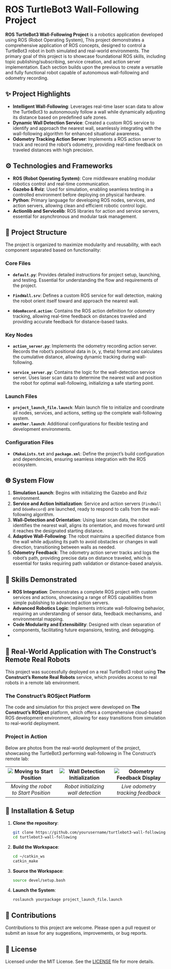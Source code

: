 # ROS TurtleBot3 Wall-Following Project

**ROS TurtleBot3 Wall-Following Project** is a robotics application developed using ROS (Robot Operating System), This project demonstrates a comprehensive application of ROS concepts, designed to control a TurtleBot3 robot in both simulated and real-world environments. The primary goal of this project is to showcase foundational ROS skills, including topic publishing/subscribing, service creation, and action server implementation. Each section builds upon the previous to create a versatile and fully functional robot capable of autonomous wall-following and odometry recording.

## ✨ Project Highlights

- **Intelligent Wall-Following**: Leverages real-time laser scan data to allow the TurtleBot3 to autonomously follow a wall while dynamically adjusting its distance based on predefined safe zones.
- **Dynamic Wall Detection Service**: Created a custom ROS service to identify and approach the nearest wall, seamlessly integrating with the wall-following algorithm for enhanced situational awareness.
- **Odometry Tracking Action Server**: Implements a ROS action server to track and record the robot’s odometry, providing real-time feedback on traveled distances with high precision.
  
## ⚙️ Technologies and Frameworks

- **ROS (Robot Operating System)**: Core middleware enabling modular robotics control and real-time communication.
- **Gazebo & Rviz**: Used for simulation, enabling seamless testing in a controlled environment before deploying on physical hardware.
- **Python**: Primary language for developing ROS nodes, services, and action servers, allowing clean and efficient robotic control logic.
- **Actionlib and Servicelib**: ROS libraries for action and service servers, essential for asynchronous and modular task management.

## 📂 Project Structure

The project is organized to maximize modularity and reusability, with each component separated based on functionality:

### Core Files

- **`default.py`**: Provides detailed instructions for project setup, launching, and testing. Essential for understanding the flow and requirements of the project.
  
- **`FindWall.srv`**: Defines a custom ROS service for wall detection, making the robot orient itself toward and approach the nearest wall.
  
- **`OdomRecord.action`**: Contains the ROS action definition for odometry tracking, allowing real-time feedback on distances traveled and providing accurate feedback for distance-based tasks.

### Key Nodes

- **`action_server.py`**: Implements the odometry recording action server. Records the robot’s positional data in (x, y, theta) format and calculates the cumulative distance, allowing dynamic tracking during wall-following.

- **`service_server.py`**: Contains the logic for the wall-detection service server. Uses laser scan data to determine the nearest wall and position the robot for optimal wall-following, initializing a safe starting point.

### Launch Files

- **`project_launch_file.launch`**: Main launch file to initialize and coordinate all nodes, services, and actions, setting up the complete wall-following system.
- **`another.launch`**: Additional configurations for flexible testing and development environments.

### Configuration Files

- **`CMakeLists.txt`** and **`package.xml`**: Define the project’s build configuration and dependencies, ensuring seamless integration with the ROS ecosystem.

## 🌐 System Flow

1. **Simulation Launch**: Begins with initializing the Gazebo and Rviz environment.
2. **Service and Action Initialization**: Service and action servers (`FindWall` and `OdomRecord`) are launched, ready to respond to calls from the wall-following algorithm.
3. **Wall-Detection and Orientation**: Using laser scan data, the robot identifies the nearest wall, aligns its orientation, and moves forward until it reaches the designated starting distance.
4. **Adaptive Wall-Following**: The robot maintains a specified distance from the wall while adjusting its path to avoid obstacles or changes in wall direction, transitioning between walls as needed.
5. **Odometry Feedback**: The odometry action server tracks and logs the robot’s path, providing precise data on distance traveled, which is essential for tasks requiring path validation or distance-based analysis.

## 🧠 Skills Demonstrated

- **ROS Integration**: Demonstrates a complete ROS project with custom services and actions, showcasing a range of ROS capabilities from simple publishing to advanced action servers.
- **Advanced Robotics Logic**: Implements intricate wall-following behavior, requiring an understanding of sensor data, feedback mechanisms, and environmental mapping.
- **Code Modularity and Extensibility**: Designed with clean separation of components, facilitating future expansions, testing, and debugging.
- 
## 📸 Real-World Application with The Construct’s Remote Real Robots

This project was successfully deployed on a real TurtleBot3 robot using **The Construct’s Remote Real Robots** service, which provides access to real robots in a remote lab environment. 

### The Construct’s ROSject Platform
The code and simulation for this project were developed on **The Construct’s ROSject** platform, which offers a comprehensive cloud-based ROS development environment, allowing for easy transitions from simulation to real-world deployment.

### Project in Action

Below are photos from the real-world deployment of the project, showcasing the TurtleBot3 performing wall-following in The Construct’s remote lab:

| ![Moving to Start Position](https://drive.google.com/uc?id=1mWr5p9l7TewPDp6zsZDXIkLwjRndhF1k) | ![Wall Detection Initialization](https://drive.google.com/uc?id=1rLFAZhISQOLOi42H2vMGUnamLjgy10ml) | ![Odometry Feedback Display](https://drive.google.com/uc?id=1jgk8ovoN-6d8Xs6q9mAYZfbc3O6ClS1c) |
|:--:|:--:|:--:|
| *Moving the robot to Start Position* | *Robot initializing wall detection* | *Live odometry tracking feedback* |

## 🚀 Installation & Setup

1. **Clone the repository**:
   ```bash
   git clone https://github.com/yourusername/turtlebot3-wall-following.git
   cd turtlebot3-wall-following
   ```

2. **Build the Workspace**:
   ```bash
   cd ~/catkin_ws
   catkin_make
   ```

3. **Source the Workspace**:
   ```bash
   source devel/setup.bash
   ```

4. **Launch the System**:
   ```bash
   roslaunch yourpackage project_launch_file.launch
   ```

## 🤝 Contributions

Contributions to this project are welcome. Please open a pull request or submit an issue for any suggestions, improvements, or bug reports.

## 📜 License

Licensed under the MIT License. See the [LICENSE](LICENSE) file for more details.
